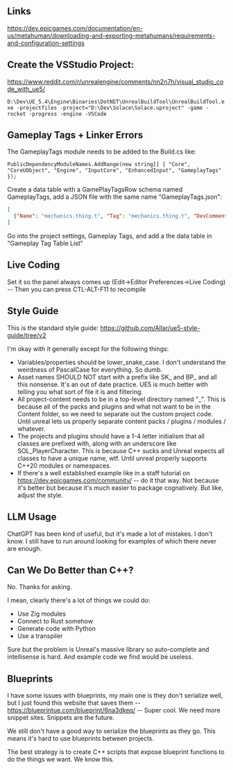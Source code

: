 ## Links

https://dev.epicgames.com/documentation/en-us/metahuman/downloading-and-exporting-metahumans/requirements-and-configuration-settings

## Create the VSStudio Project:

https://www.reddit.com/r/unrealengine/comments/nn2n7h/visual_studio_code_with_ue5/

`D:\Dev\UE_5.4\Engine\Binaries\DotNET\UnrealBuildTool\UnrealBuildTool.exe -projectfiles -project="D:\Dev\Solace\Solace.uproject" -game -rocket -progress -engine -VSCode`

## Gameplay Tags + Linker Errors

The GameplayTags module needs to be added to the Build.cs like:

`PublicDependencyModuleNames.AddRange(new string[] { "Core", "CoreUObject", "Engine", "InputCore", "EnhancedInput", "GameplayTags" });`

Create a data table with a GamePlayTagsRow schema named GameplayTags, add a JSON file with the same name "GameplayTags.json":

```json
[
  {"Name": "mechanics.thing.t", "Tag": "mechanics.thing.t", "DevComment": "Yep"}
]
```

Go into the project settings, Gameplay Tags, and add a the data table in "Gameplay Tag Table List"

## Live Coding

Set it so the panel always comes up (Edit->Editor Preferences->Live Coding) -- Then you can press CTL-ALT-F11 to recompile

## Style Guide

This is the standard style guide: https://github.com/Allar/ue5-style-guide/tree/v2

I'm okay with it generally except for the following things:

- Variables/properties should be lower_snake_case. I don't understand the weirdness of PascalCase for everything. So dumb.
- Asset names SHOULD NOT start with a prefix like SK_ and BP_ and all this nonsense. It's an out of date practice. UE5 is much better with telling you what sort of file it is and filtering.
- All project-content needs to be in a top-level directory named "_". This is because all of the packs and plugins and what not want to be in the Content folder, so we need to separate out the custom project code. Until unreal lets us properly separate content packs / plugins / modules / whatever.
- The projects and plugins should have a 1-4 letter initialism that all classes are prefixed with, along with an underscore like SOL_PlayerCharacter. This is because C++ sucks and Unreal expects all classes to have a unique name, wtf. Until unreal properly supports C++20 modules or namespaces.
- If there's a well established example like in a staff tutorial on https://dev.epicgames.com/community/ -- do it that way. Not because it's better but because it's much easier to package cognatively. But like, adjust the style.

## LLM Usage

ChatGPT has been kind of useful, but it's made a lot of mistakes. I don't know. I still have to run around looking for examples of which there never are enough.

## Can We Do Better than C++?

No. Thanks for asking.

I mean, clearly there's a lot of things we could do:

- Use Zig modules
- Connect to Rust somehow
- Generate code with Python
- Use a transpiler

Sure but the problem is Unreal's massive library so auto-complete and intellisense is hard. And example code we find would be useless.

## Blueprints

I have some issues with blueprints, my main one is they don't serialize well, but I just found this website that saves them -- https://blueprintue.com/blueprint/6na3dkeq/ -- Super cool. We need more snippet sites. Snippets are the future.

We still don't have a good way to serialize the blueprints as they go. This means it's hard to use blueprints between projects.

The best strategy is to create C++ scripts that expose blueprint functions to do the things we want. We know this.

